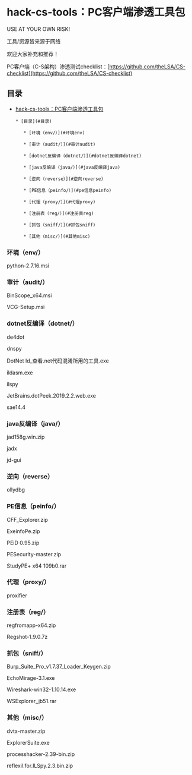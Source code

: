 # hack-cs-tools：PC客户端渗透工具包

USE AT YOUR OWN RISK!

工具/资源皆来源于网络

欢迎大家补充和推荐！

PC客户端（C-S架构）渗透测试checklist：[https://github.com/theLSA/CS-checklist](https://github.com/theLSA/CS-checklist) 

## 目录

* [hack-cs-tools：PC客户端渗透工具包](#hack-cs-toolspc客户端渗透工具包)
      
      * [目录](#目录)
         
         * [环境（env/）](#环境env)
         
         * [审计（audit/）](#审计audit)
         
         * [dotnet反编译（dotnet/）](#dotnet反编译dotnet)
         
         * [java反编译（java/）](#java反编译java)
         
         * [逆向（reverse）](#逆向reverse)
         
         * [PE信息（peinfo/）](#pe信息peinfo)
         
         * [代理（proxy/）](#代理proxy)
         
         * [注册表（reg/）](#注册表reg)
         
         * [抓包（sniff/）](#抓包sniff)
         
         * [其他（misc/）](#其他misc)


### 环境（env/）

python-2.7.16.msi



### 审计（audit/）

BinScope_x64.msi

VCG-Setup.msi


### dotnet反编译（dotnet/）

de4dot

dnspy

DotNet Id_查看.net代码混淆所用的工具.exe

ildasm.exe

ilspy

JetBrains.dotPeek.2019.2.2.web.exe

sae14.4



### java反编译（java/）

jad158g.win.zip

jadx

jd-gui

### 逆向（reverse）

ollydbg



### PE信息（peinfo/）

CFF_Explorer.zip

ExeinfoPe.zip

PEiD 0.95.zip

PESecurity-master.zip

StudyPE+ x64 109b0.rar



### 代理（proxy/）

proxifier



### 注册表（reg/）

regfromapp-x64.zip

Regshot-1.9.0.7z



### 抓包（sniff/）

Burp_Suite_Pro_v1.7.37_Loader_Keygen.zip

EchoMirage-3.1.exe

Wireshark-win32-1.10.14.exe

WSExplorer_jb51.rar



### 其他（misc/）

dvta-master.zip

ExplorerSuite.exe

processhacker-2.39-bin.zip

reflexil.for.ILSpy.2.3.bin.zip



